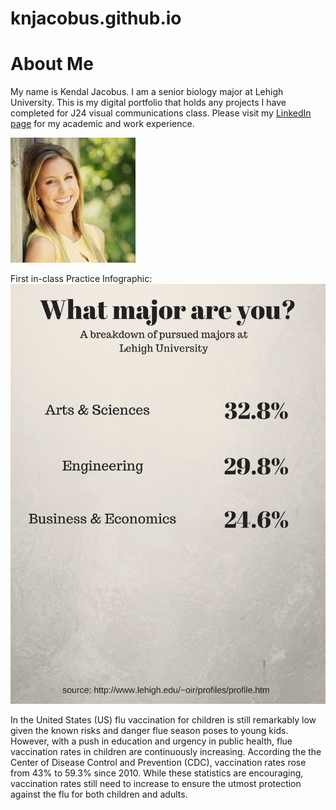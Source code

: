 # knjacobus.github.io
# About Me #

My name is Kendal Jacobus. I am a senior biology major at Lehigh University. This is my digital portfolio that holds any projects I have completed for J24 visual communications class.
Please visit my [LinkedIn page](https://www.linkedin.com/in/kendaljacobus/) for my academic and work experience. 





![Photo of me](https://github.com/knjacobus/knjacobus.github.io/blob/master/0.jpg?raw=true)


First in-class Practice Infographic: 
![What Major Are you?](https://github.com/knjacobus/knjacobus.github.io/blob/master/What%20major%20are%20you_.png?raw=true)

In the United States (US) flu vaccination for children is still remarkably low given the known risks and danger flue season poses to young kids. However, with a push in education and urgency in public health, flue vaccination rates in children are continuously increasing. According the the Center of Disease Control and Prevention (CDC), vaccination rates rose from 43% to 59.3% since 2010. While these statistics are encouraging, vaccination rates still need to increase to ensure the utmost protection against the flu for both children and adults. 
